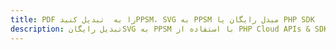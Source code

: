 ---title: PDF را به  تبدیل کنیدPPSM، SVG به PPSM مبدل رایگان یا PHP SDKdescription: تبدیل رایگانSVG به PPSM با استفاده از PHP Cloud APIs & SDK همچنین اسناد PDF را در Cloud ایجاد، ویرایش و رندر کنید.---